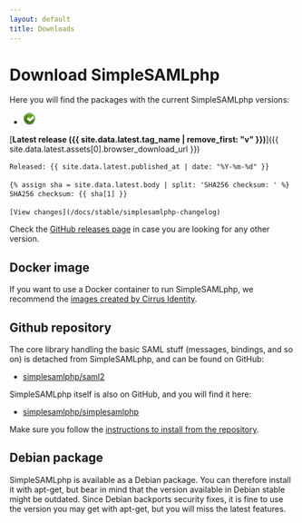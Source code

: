 ```yaml
---
layout: default
title: Downloads
---
```


# Download SimpleSAMLphp

Here you will find the packages with the current SimpleSAMLphp versions:

* <img class="icon" src="/res/icons/completed.png" alt="stable">
[**Latest release ({{ site.data.latest.tag_name | remove_first: "v" }})**]({{ site.data.latest.assets[0].browser_download_url }})

    Released: {{ site.data.latest.published_at | date: "%Y-%m-%d" }}

    {% assign sha = site.data.latest.body | split: 'SHA256 checksum: ' %}
    SHA256 checksum: {{ sha[1] }}

    [View changes](/docs/stable/simplesamlphp-changelog)

Check the [GitHub releases page](https://github.com/simplesamlphp/simplesamlphp/releases)
in case you are looking for any other version.

## Docker image

If you want to use a Docker container to run SimpleSAMLphp, we recommend
the [images created by Cirrus Identity](https://hub.docker.com/r/cirrusid/simplesamlphp/).

## Github repository

The core library handling the basic SAML stuff (messages, bindings, and so on) is
detached from SimpleSAMLphp, and can be found on GitHub:

* [simplesamlphp/saml2](https://github.com/simplesamlphp/saml2)

SimpleSAMLphp itself is also on GitHub, and you will find it here:

* [simplesamlphp/simplesamlphp](https://github.com/simplesamlphp/simplesamlphp)

Make sure you follow the
[instructions to install from the repository](https://simplesamlphp.org/docs/devel/simplesamlphp-install-repo.html).

## Debian package

SimpleSAMLphp is available as a Debian package. You can therefore install it with apt-get,
but bear in mind that the version available in Debian stable might be outdated. Since Debian
backports security fixes, it is fine to use the version you may get with apt-get, but you will
miss the latest features.
